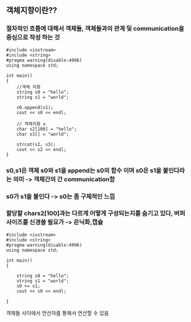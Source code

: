 ##  객체지향이란??
### 절차적인 흐름에 대해서 객체들, 객체들과의 관계 및 communication을 중심으로 작성 하는 것
```
#include <iostream>
#include <string>
#pragma warning(disable:4996)
using namespace std;

int main()
{
	//객체 지향
	string s0 = "hello";
	string s1 = "world";

	s0.append(s1);
	cout << s0 << endl;

	// 객체지향 x
	char s2[100] = "hello";
	char s3[] = "world";

	strcat(s2, s3);
	cout << s2 << endl;
}

```
### s0,s1은 객체 s0와 s1을 append는 s0의 함수 이며 s0은 s1을 붙인다라는 의미 -> 객체간의 간 communication함
### s0가 s1을 붙인다 -> s0는 좀 구체적인 느낌 
### 할당할 chars2[100]과는 다르게 어떻게 구성되는지를 숨기고 있다, 버퍼 사이즈를 신경쓸 필요가  -> 은닉화,캡슐
```
#include <iostream>
#include <string>
#pragma warning(disable:4996)
using namespace std;

int main()
{
	
	string s0 = "hello";
	string s1 = "world";
	s0 += s1;
	cout << s0 << endl;

}
```
객체들 사이에서 연산자를 통해서 연산할 수 있음 
